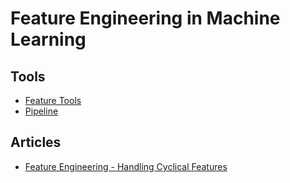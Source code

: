 # Feature Engineering in Machine Learning #

## Tools ##
- [Feature Tools](https://github.com/Featuretools/featuretools)
- [Pipeline](https://github.com/PipelineAI/pipeline)

## Articles ## 
- [Feature Engineering - Handling Cyclical Features](http://blog.davidkaleko.com/feature-engineering-cyclical-features.html)
